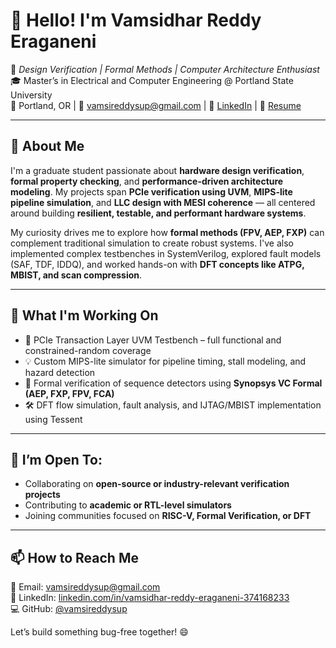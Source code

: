 # 👋 Hello! I'm Vamsidhar Reddy Eraganeni

🔧 *Design Verification | Formal Methods | Computer Architecture Enthusiast*  
🎓 Master’s in Electrical and Computer Engineering @ Portland State University  
📍 Portland, OR | 💌 vamsireddysup@gmail.com | 🔗 [LinkedIn](https://www.linkedin.com/in/vamsidhar-reddy-eraganeni-374168233/) | 🧠 [Resume](./Vamsidhar_Reddy_Eraganeni.pdf)

---

## 🚀 About Me

I'm a graduate student passionate about **hardware design verification**, **formal property checking**, and **performance-driven architecture modeling**. My projects span **PCIe verification using UVM**, **MIPS-lite pipeline simulation**, and **LLC design with MESI coherence** — all centered around building **resilient, testable, and performant hardware systems**.

My curiosity drives me to explore how **formal methods (FPV, AEP, FXP)** can complement traditional simulation to create robust systems. I've also implemented complex testbenches in SystemVerilog, explored fault models (SAF, TDF, IDDQ), and worked hands-on with **DFT concepts like ATPG, MBIST, and scan compression**.

---

## 🔬 What I'm Working On

- 🎯 PCIe Transaction Layer UVM Testbench – full functional and constrained-random coverage
- 💡 Custom MIPS-lite simulator for pipeline timing, stall modeling, and hazard detection
- 🧪 Formal verification of sequence detectors using **Synopsys VC Formal (AEP, FXP, FPV, FCA)**
- 🛠 DFT flow simulation, fault analysis, and IJTAG/MBIST implementation using Tessent

---

## 🤝 I’m Open To:

- Collaborating on **open-source or industry-relevant verification projects**
- Contributing to **academic or RTL-level simulators**
- Joining communities focused on **RISC-V, Formal Verification, or DFT**

---

## 📫 How to Reach Me

📧 Email: vamsireddysup@gmail.com  
📎 LinkedIn: [linkedin.com/in/vamsidhar-reddy-eraganeni-374168233](https://www.linkedin.com/in/vamsidhar-reddy-eraganeni-374168233/)  
💻 GitHub: [@vamsireddysup](https://github.com/vamsireddysup)

Let’s build something bug-free together! 😄
